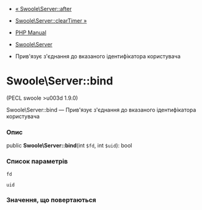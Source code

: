 - [« Swoole\Server::after](swoole-server.after.md)
- [Swoole\Server::clearTimer »](swoole-server.cleartimer.md)

- [PHP Manual](index.md)
- [Swoole\Server](class.swoole-server.md)
- Прив'язує з'єднання до вказаного ідентифікатора користувача

# Swoole\Server::bind

(PECL swoole \>u003d 1.9.0)

Swoole\Server::bind — Прив'язує з'єднання до вказаного ідентифікатора
користувача

### Опис

public **Swoole\Server::bind**(int `$fd`, int `$uid`): bool

### Список параметрів

`fd`

`uid`

### Значення, що повертаються
